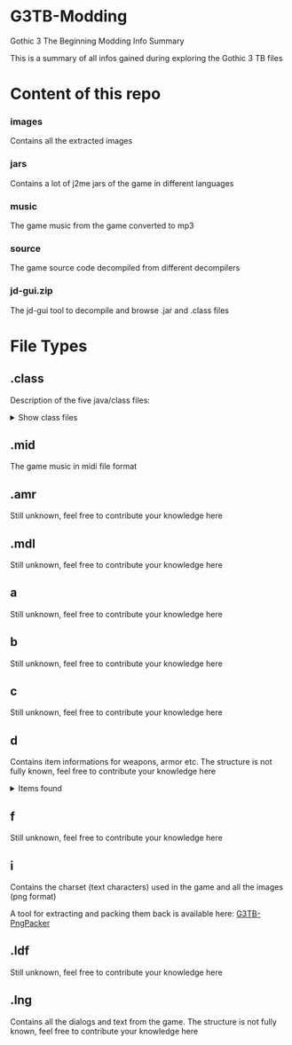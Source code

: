 # G3TB-Modding
Gothic 3 The Beginning Modding Info Summary

This is a summary of all infos gained during exploring the Gothic 3 TB files

# Content of this repo

### **images**
Contains all the extracted images

### **jars**
Contains a lot of j2me jars of the game in different languages

### **music**
The game music from the game converted to mp3

### **source**
The game source code decompiled from different decompilers

### **jd-gui.zip**
The jd-gui tool to decompile and browse .jar and .class files

# File Types

## **.class**
Description of the five java/class files:

<details>
  <summary>Show class files</summary>

- A.class
  - Still unknown, feel free to contribute your knowledge here
- B.class
  - Still unknown, feel free to contribute your knowledge here
- C.class
  - Still unknown, feel free to contribute your knowledge here
- D.class
  - Still unknown, feel free to contribute your knowledge here
- HG.class
  - Still unknown, feel free to contribute your knowledge here
</details>

## **.mid**
The game music in midi file format

## **.amr**
Still unknown, feel free to contribute your knowledge here

## **.mdl**
Still unknown, feel free to contribute your knowledge here

## **a**
Still unknown, feel free to contribute your knowledge here

## **b**
Still unknown, feel free to contribute your knowledge here

## **c**
Still unknown, feel free to contribute your knowledge here

## **d**
Contains item informations for weapons, armor etc.
The structure is not fully known, feel free to contribute your knowledge here

<details>
  <summary>Items found</summary>

```
Jesbar's mail shirt
14 Strength needed 20
28 Prot Weapons 40
1E Prot Arrows 30
00
05DC Value 1500
0202
0A +10 Health
05 +5 Dexterity ?
05 +5 Dexterity ?
00
640F Icon


Chain mail
28 Strength needed 40
32 Prot Weapons 50
28 Prot Arrows 40
00
0294 Value 660
00
00
640F Icon


Plate mail
41 Strength needed 65
46 Prot Weapons 70
50 Prot Arrows 80
00
06F4 Value 1780
00
00
6410 Icon


Light plate mail
37 Strength needed 55
3C Prot Weapons 60
3C Prot Weapons 60
00
041A Value 1050
00
00
6410 Icon
```
</details>

## **f**
Still unknown, feel free to contribute your knowledge here

## **i**
Contains the charset (text characters) used in the game and all the images (png format)

A tool for extracting and packing them back is available here: [G3TB-PngPacker](https://github.com/RednibCoding/G3TB-PngPacker)

## **.ldf**
Still unknown, feel free to contribute your knowledge here

## **.lng**
Contains all the dialogs and text from the game. The structure is not fully known, feel free to contribute your knowledge here
